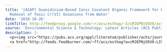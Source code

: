 ```yaml
---
title: '[ASAP] Guanidinium-Based Ionic Covalent Organic Framework for Rapid and Selective
  Removal of Toxic Cr(VI) Oxoanions from Water'
date: '2018-10-26'
linkTitle: http://feedproxy.google.com/~r/acs/esthag/~3/cMJEPNjU5V8/acs.est.8b04215
source: 'Environmental Science & Technology: Latest Articles (ACS Publications)'
description: |-
  <p><img src="https://pubs.acs.org/appl/literatum/publisher/achs/journals/content/esthag/0/esthag.ahead-of-print/acs.est.8b04215/20181025/images/medium/es-2018-04215p_0004.gif" alt="TOC Graphic"/></p><div><cite>Environmental Science & Technology</cite></div><div>DOI: 10.1021/acs.est.8b04215</div><div class="feedflare">
  <a href="http://feeds.feedburner.com/~ff/acs/esthag?a=cMJEPNjU5V8:LI9M_QxJyZk:yIl2AUoC8zA"><img src="http://feeds.feedburner.com/~ff/acs/esthag?d=yIl2AUoC8zA" border="0"></img></a>
---
```


